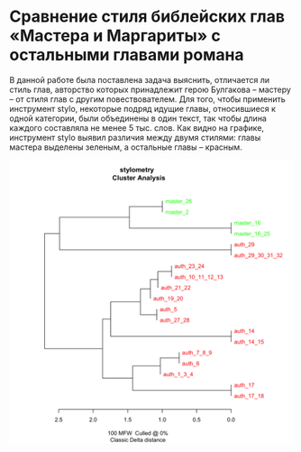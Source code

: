 # Сравнение стиля библейских глав «Мастера и Маргариты» с остальными главами романа

В данной работе была поставлена задача выяснить, отличается ли стиль глав, авторство которых принадлежит герою Булгакова – мастеру – от стиля глав с другим повествователем.
Для того, чтобы применить инструмент stylo, некоторые подряд идущие главы, относившиеся к одной категории, были объединены в один текст, так чтобы длина каждого составляла не менее 5 тыс. слов.
Как видно на графике, инструмент stylo выявил различия между двумя стилями: главы мастера выделены зеленым, а остальные главы – красным.

![График](delta.png)
